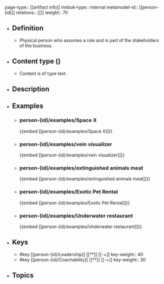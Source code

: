 page-type:: [[artifact info]]
innbok-type:: internal
metamodel-id:: [[person-(id)]]
relations:: [[]]
weight:: 70

- ## Definition
  - Physical person who assumes a role and is part of the stakeholders of the business.
- ## Content type ()
  - Content is of type text.
  
- ## Description
- ## Examples
  - ### person-(id)/examples/Space X
    {{embed [[person-(id)/examples/Space X]]}}
  - ### person-(id)/examples/vein visualizer
    {{embed [[person-(id)/examples/vein visualizer]]}}
  - ### person-(id)/examples/extinguished animals meat
    {{embed [[person-(id)/examples/extinguished animals meat]]}}
  - ### person-(id)/examples/Exotic Pet Rental
    {{embed [[person-(id)/examples/Exotic Pet Rental]]}}
  - ### person-(id)/examples/Underwater restaurant
    {{embed [[person-(id)/examples/Underwater restaurant]]}}
  
- ## Keys
  - #key [[person-(id)/Leadership]] [[**]] [[-+]]
    key-weight:: 40
  - #key [[person-(id)/Coachability]] [[**]] [[-+]]
    key-weight:: 30
- ## Topics
  

